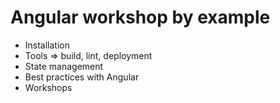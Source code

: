 # Angular workshop by example
* Installation
* Tools => build, lint, deployment
* State management
* Best practices with Angular
* Workshops
